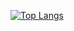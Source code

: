 [![Top Langs](https://github-readme-stats-git-masterrstaa-rickstaa.vercel.app/api/top-langs/?username=frogrilla&theme=dracula)](https://github.com/anuraghazra/github-readme-stats)
